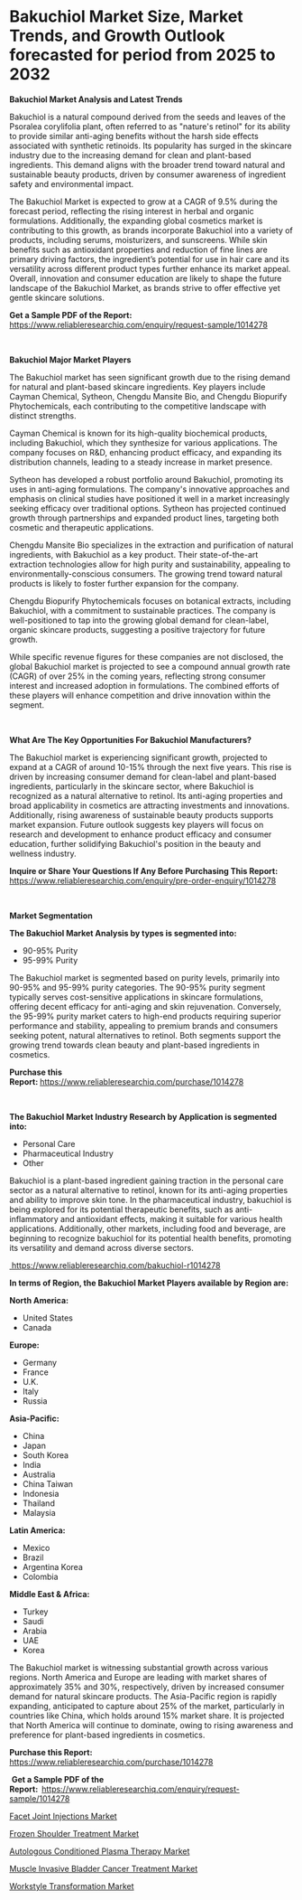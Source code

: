 <p><h1>Bakuchiol Market Size, Market Trends, and Growth Outlook forecasted for period from 2025 to 2032</h1></p><p><strong>Bakuchiol Market Analysis and Latest Trends</strong></p>
<p><p>Bakuchiol is a natural compound derived from the seeds and leaves of the Psoralea corylifolia plant, often referred to as "nature's retinol" for its ability to provide similar anti-aging benefits without the harsh side effects associated with synthetic retinoids. Its popularity has surged in the skincare industry due to the increasing demand for clean and plant-based ingredients. This demand aligns with the broader trend toward natural and sustainable beauty products, driven by consumer awareness of ingredient safety and environmental impact.</p><p>The Bakuchiol Market is expected to grow at a CAGR of 9.5% during the forecast period, reflecting the rising interest in herbal and organic formulations. Additionally, the expanding global cosmetics market is contributing to this growth, as brands incorporate Bakuchiol into a variety of products, including serums, moisturizers, and sunscreens. While skin benefits such as antioxidant properties and reduction of fine lines are primary driving factors, the ingredient’s potential for use in hair care and its versatility across different product types further enhance its market appeal. Overall, innovation and consumer education are likely to shape the future landscape of the Bakuchiol Market, as brands strive to offer effective yet gentle skincare solutions.</p></p>
<p><strong>Get a Sample PDF of the Report:&nbsp;</strong> <a href="https://www.reliableresearchiq.com/enquiry/request-sample/1014278?utm_campaign=1087&utm_medium=2&utm_source=Github&utm_content=ia&utm_term=06032025&utm_id=bakuchiol">https://www.reliableresearchiq.com/enquiry/request-sample/1014278</a></p>
<p>&nbsp;</p>
<p><strong>Bakuchiol Major Market Players</strong></p>
<p><p>The Bakuchiol market has seen significant growth due to the rising demand for natural and plant-based skincare ingredients. Key players include Cayman Chemical, Sytheon, Chengdu Mansite Bio, and Chengdu Biopurify Phytochemicals, each contributing to the competitive landscape with distinct strengths.</p><p>Cayman Chemical is known for its high-quality biochemical products, including Bakuchiol, which they synthesize for various applications. The company focuses on R&D, enhancing product efficacy, and expanding its distribution channels, leading to a steady increase in market presence.</p><p>Sytheon has developed a robust portfolio around Bakuchiol, promoting its uses in anti-aging formulations. The company's innovative approaches and emphasis on clinical studies have positioned it well in a market increasingly seeking efficacy over traditional options. Sytheon has projected continued growth through partnerships and expanded product lines, targeting both cosmetic and therapeutic applications.</p><p>Chengdu Mansite Bio specializes in the extraction and purification of natural ingredients, with Bakuchiol as a key product. Their state-of-the-art extraction technologies allow for high purity and sustainability, appealing to environmentally-conscious consumers. The growing trend toward natural products is likely to foster further expansion for the company.</p><p>Chengdu Biopurify Phytochemicals focuses on botanical extracts, including Bakuchiol, with a commitment to sustainable practices. The company is well-positioned to tap into the growing global demand for clean-label, organic skincare products, suggesting a positive trajectory for future growth.</p><p>While specific revenue figures for these companies are not disclosed, the global Bakuchiol market is projected to see a compound annual growth rate (CAGR) of over 25% in the coming years, reflecting strong consumer interest and increased adoption in formulations. The combined efforts of these players will enhance competition and drive innovation within the segment.</p></p>
<p>&nbsp;</p>
<p><strong>What Are The Key Opportunities For Bakuchiol Manufacturers?</strong></p>
<p><p>The Bakuchiol market is experiencing significant growth, projected to expand at a CAGR of around 10-15% through the next five years. This rise is driven by increasing consumer demand for clean-label and plant-based ingredients, particularly in the skincare sector, where Bakuchiol is recognized as a natural alternative to retinol. Its anti-aging properties and broad applicability in cosmetics are attracting investments and innovations. Additionally, rising awareness of sustainable beauty products supports market expansion. Future outlook suggests key players will focus on research and development to enhance product efficacy and consumer education, further solidifying Bakuchiol's position in the beauty and wellness industry.</p></p>
<p><strong>Inquire or Share Your Questions If Any Before Purchasing This Report:</strong> <a href="https://www.reliableresearchiq.com/enquiry/pre-order-enquiry/1014278?utm_campaign=1087&utm_medium=2&utm_source=Github&utm_content=ia&utm_term=06032025&utm_id=bakuchiol">https://www.reliableresearchiq.com/enquiry/pre-order-enquiry/1014278</a></p>
<p>&nbsp;</p>
<p><strong>Market Segmentation</strong></p>
<p><strong>The Bakuchiol Market Analysis by types is segmented into:</strong></p>
<p><ul><li>90-95% Purity</li><li>95-99% Purity</li></ul></p>
<p><p>The Bakuchiol market is segmented based on purity levels, primarily into 90-95% and 95-99% purity categories. The 90-95% purity segment typically serves cost-sensitive applications in skincare formulations, offering decent efficacy for anti-aging and skin rejuvenation. Conversely, the 95-99% purity market caters to high-end products requiring superior performance and stability, appealing to premium brands and consumers seeking potent, natural alternatives to retinol. Both segments support the growing trend towards clean beauty and plant-based ingredients in cosmetics.</p></p>
<p><strong>Purchase this Report:&nbsp;</strong><a href="https://www.reliableresearchiq.com/purchase/1014278?utm_campaign=1087&utm_medium=2&utm_source=Github&utm_content=ia&utm_term=06032025&utm_id=bakuchiol">https://www.reliableresearchiq.com/purchase/1014278</a></p>
<p>&nbsp;</p>
<p><strong>The Bakuchiol Market Industry Research by Application is segmented into:</strong></p>
<p><ul><li>Personal Care</li><li>Pharmaceutical Industry</li><li>Other</li></ul></p>
<p><p>Bakuchiol is a plant-based ingredient gaining traction in the personal care sector as a natural alternative to retinol, known for its anti-aging properties and ability to improve skin tone. In the pharmaceutical industry, bakuchiol is being explored for its potential therapeutic benefits, such as anti-inflammatory and antioxidant effects, making it suitable for various health applications. Additionally, other markets, including food and beverage, are beginning to recognize bakuchiol for its potential health benefits, promoting its versatility and demand across diverse sectors.</p></p>
<p><a href="https://www.reliableresearchiq.com/bakuchiol-r1014278?utm_campaign=1087&utm_medium=2&utm_source=Github&utm_content=ia&utm_term=06032025&utm_id=bakuchiol">&nbsp;https://www.reliableresearchiq.com/bakuchiol-r1014278</a></p>
<p><strong>In terms of Region, the Bakuchiol Market Players available by Region are:</strong></p>
<p>
    <p> <strong> North America: </strong>
        <ul>
            <li>United States</li>
            <li>Canada</li>
        </ul>
        </p> 
    <p> <strong> Europe: </strong>
        <ul>
            <li>Germany</li>
            <li>France</li>
            <li>U.K.</li>
            <li>Italy</li>
            <li>Russia</li>
        </ul>
        </p> 
    <p> <strong> Asia-Pacific: </strong>
        <ul>
            <li>China</li>
            <li>Japan</li>
            <li>South Korea</li>
            <li>India</li>
            <li>Australia</li>
            <li>China Taiwan</li>
            <li>Indonesia</li>
            <li>Thailand</li>
            <li>Malaysia</li>
        </ul>
        </p> 
    <p> <strong> Latin America: </strong>
        <ul>
            <li>Mexico</li>
            <li>Brazil</li>
            <li>Argentina Korea</li>
            <li>Colombia</li>
        </ul>
        </p> 
    <p> <strong> Middle East & Africa: </strong>
        <ul>
            <li>Turkey</li>
            <li>Saudi</li>
            <li>Arabia</li>
            <li>UAE</li>
            <li>Korea</li>
        </ul>
    </p>
    </p>
<p><p>The Bakuchiol market is witnessing substantial growth across various regions. North America and Europe are leading with market shares of approximately 35% and 30%, respectively, driven by increased consumer demand for natural skincare products. The Asia-Pacific region is rapidly expanding, anticipated to capture about 25% of the market, particularly in countries like China, which holds around 15% market share. It is projected that North America will continue to dominate, owing to rising awareness and preference for plant-based ingredients in cosmetics.</p></p>
<p><strong>Purchase this Report: </strong><a href="https://www.reliableresearchiq.com/purchase/1014278?utm_campaign=1087&utm_medium=2&utm_source=Github&utm_content=ia&utm_term=06032025&utm_id=bakuchiol">https://www.reliableresearchiq.com/purchase/1014278</a></p>
<p>&nbsp;<strong>Get a Sample PDF of the Report:&nbsp;&nbsp;</strong><a href="https://www.reliableresearchiq.com/enquiry/request-sample/1014278?utm_campaign=1087&utm_medium=2&utm_source=Github&utm_content=ia&utm_term=06032025&utm_id=bakuchiol">https://www.reliableresearchiq.com/enquiry/request-sample/1014278</a></p>
<p><strong></strong></p>
<p><p><a href="https://github.com/hacklmenckg6/Market-Research-Report-List-1/blob/main/facet-joint-injections-market.md?utm_campaign=1087&utm_medium=2&utm_source=Github&utm_content=ia&utm_term=06032025&utm_id=bakuchiol">Facet Joint Injections Market</a></p><p><a href="https://github.com/bilkbitsch/Market-Research-Report-List-1/blob/main/frozen-shoulder-treatment-market.md?utm_campaign=1087&utm_medium=2&utm_source=Github&utm_content=ia&utm_term=06032025&utm_id=bakuchiol">Frozen Shoulder Treatment Market</a></p><p><a href="https://github.com/knipsfilip8f/Market-Research-Report-List-1/blob/main/autologous-conditioned-plasma-therapy-market.md?utm_campaign=1087&utm_medium=2&utm_source=Github&utm_content=ia&utm_term=06032025&utm_id=bakuchiol">Autologous Conditioned Plasma Therapy Market</a></p><p><a href="https://github.com/hirtzhulstsq/Market-Research-Report-List-1/blob/main/muscle-invasive-bladder-cancer-treatment-market.md?utm_campaign=1087&utm_medium=2&utm_source=Github&utm_content=ia&utm_term=06032025&utm_id=bakuchiol">Muscle Invasive Bladder Cancer Treatment Market</a></p><p><a href="https://github.com/alekitanis/Market-Research-Report-List-1/blob/main/workstyle-transformation-market.md?utm_campaign=1087&utm_medium=2&utm_source=Github&utm_content=ia&utm_term=06032025&utm_id=bakuchiol">Workstyle Transformation Market</a></p></p>